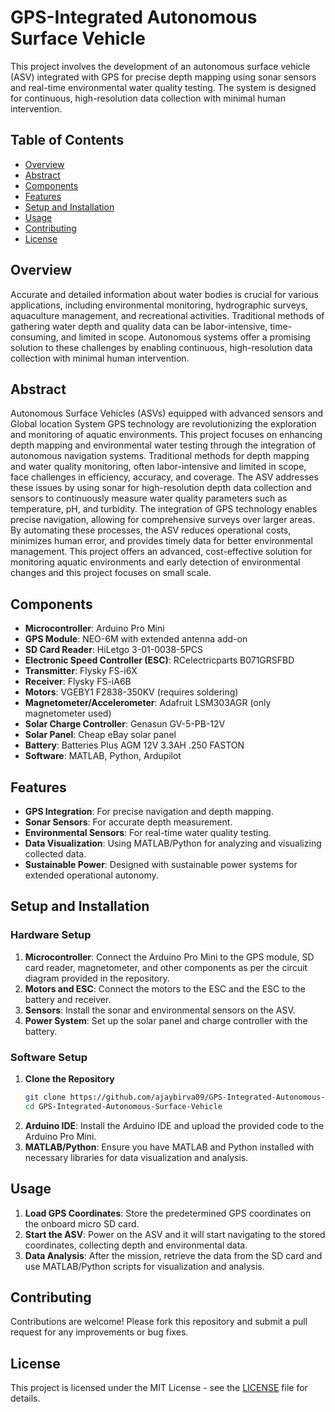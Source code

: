 # GPS-Integrated Autonomous Surface Vehicle

This project involves the development of an autonomous surface vehicle (ASV) integrated with GPS for precise depth mapping using sonar sensors and real-time environmental water quality testing. The system is designed for continuous, high-resolution data collection with minimal human intervention.

## Table of Contents

- [Overview](#overview)
- [Abstract](#abstract)
- [Components](#components)
- [Features](#features)
- [Setup and Installation](#setup-and-installation)
- [Usage](#usage)
- [Contributing](#contributing)
- [License](#license)

## Overview

Accurate and detailed information about water bodies is crucial for various applications, including environmental monitoring, hydrographic surveys, aquaculture management, and recreational activities. Traditional methods of gathering water depth and quality data can be labor-intensive, time-consuming, and limited in scope. Autonomous systems offer a promising solution to these challenges by enabling continuous, high-resolution data collection with minimal human intervention.

## Abstract
Autonomous Surface Vehicles (ASVs) equipped with advanced sensors and Global location System GPS technology are revolutionizing the exploration and monitoring of aquatic environments. This project focuses on enhancing depth mapping and environmental water testing through the integration of autonomous navigation systems. Traditional methods for depth mapping and water quality monitoring, often labor-intensive and limited in scope, face challenges in efficiency, accuracy, and coverage. The ASV addresses these issues by using sonar for high-resolution depth data collection and sensors to continuously measure water quality parameters such as temperature, pH, and turbidity. The integration of GPS technology enables precise navigation, allowing for comprehensive surveys over larger areas. By automating these processes, the ASV reduces operational costs, minimizes human error, and provides timely data for better environmental management. This project offers an advanced, cost-effective solution for monitoring aquatic environments and early detection of environmental changes and this project focuses on small scale. 

## Components

- **Microcontroller**: Arduino Pro Mini
- **GPS Module**: NEO-6M with extended antenna add-on
- **SD Card Reader**: HiLetgo 3-01-0038-5PCS
- **Electronic Speed Controller (ESC)**: RCelectricparts B071GRSFBD
- **Transmitter**: Flysky FS-i6X
- **Receiver**: Flysky FS-iA6B
- **Motors**: VGEBY1 F2838-350KV (requires soldering)
- **Magnetometer/Accelerometer**: Adafruit LSM303AGR (only magnetometer used)
- **Solar Charge Controller**: Genasun GV-5-PB-12V
- **Solar Panel**: Cheap eBay solar panel
- **Battery**: Batteries Plus AGM 12V 3.3AH .250 FASTON
- **Software**: MATLAB, Python, Ardupilot

## Features

- **GPS Integration**: For precise navigation and depth mapping.
- **Sonar Sensors**: For accurate depth measurement.
- **Environmental Sensors**: For real-time water quality testing.
- **Data Visualization**: Using MATLAB/Python for analyzing and visualizing collected data.
- **Sustainable Power**: Designed with sustainable power systems for extended operational autonomy.

## Setup and Installation




### Hardware Setup

1. **Microcontroller**: Connect the Arduino Pro Mini to the GPS module, SD card reader, magnetometer, and other components as per the circuit diagram provided in the repository.
2. **Motors and ESC**: Connect the motors to the ESC and the ESC to the battery and receiver.
3. **Sensors**: Install the sonar and environmental sensors on the ASV.
4. **Power System**: Set up the solar panel and charge controller with the battery.

### Software Setup

1. **Clone the Repository**
    ```sh
    git clone https://github.com/ajaybirva09/GPS-Integrated-Autonomous-Surface-Vehicle.git
    cd GPS-Integrated-Autonomous-Surface-Vehicle
    ```
2. **Arduino IDE**: Install the Arduino IDE and upload the provided code to the Arduino Pro Mini.
3. **MATLAB/Python**: Ensure you have MATLAB and Python installed with necessary libraries for data visualization and analysis.

## Usage

1. **Load GPS Coordinates**: Store the predetermined GPS coordinates on the onboard micro SD card.
2. **Start the ASV**: Power on the ASV and it will start navigating to the stored coordinates, collecting depth and environmental data.
3. **Data Analysis**: After the mission, retrieve the data from the SD card and use MATLAB/Python scripts for visualization and analysis.

## Contributing

Contributions are welcome! Please fork this repository and submit a pull request for any improvements or bug fixes.

## License

This project is licensed under the MIT License - see the [LICENSE](LICENSE) file for details.
